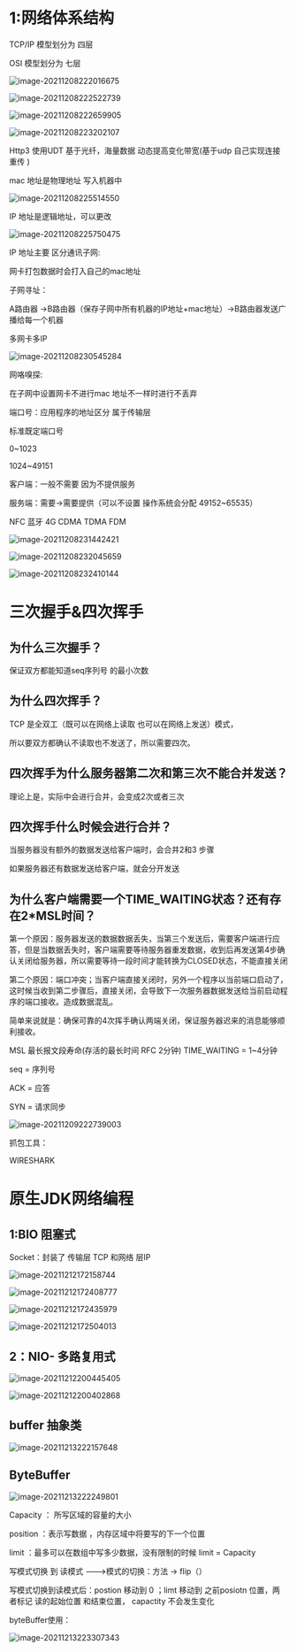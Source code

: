

# 1:网络体系结构

TCP/IP 模型划分为 四层

OSI 模型划分为 七层

![image-20211208222016675](https://raw.githubusercontent.com/Androidkobe/upload-image-note-learnmore/master/img/image-20211208222016675.png)



![image-20211208222522739](https://raw.githubusercontent.com/Androidkobe/upload-image-note-learnmore/master/img/image-20211208222522739.png)





![image-20211208222659905](https://raw.githubusercontent.com/Androidkobe/upload-image-note-learnmore/master/img/image-20211208222659905.png)





![image-20211208223202107](https://raw.githubusercontent.com/Androidkobe/upload-image-note-learnmore/master/img/image-20211208223202107.png)

Http3 使用UDT 基于光纤，海量数据 动态提高变化带宽(基于udp 自己实现连接 重传 )



mac 地址是物理地址 写入机器中

![image-20211208225514550](https://raw.githubusercontent.com/Androidkobe/upload-image-note-learnmore/master/img/202112082255582.png)



IP 地址是逻辑地址，可以更改

![image-20211208225750475](https://raw.githubusercontent.com/Androidkobe/upload-image-note-learnmore/master/img/202112082257503.png)

IP 地址主要 区分通讯子网:

网卡打包数据时会打入自己的mac地址

子网寻址：

A路由器 ->B路由器（保存子网中所有机器的IP地址+mac地址）->B路由器发送广播给每一个机器



多网卡多IP

![image-20211208230545284](https://raw.githubusercontent.com/Androidkobe/upload-image-note-learnmore/master/img/202112082305312.png)

网咯嗅探:

在子网中设置网卡不进行mac 地址不一样时进行不丢弃



端口号：应用程序的地址区分  属于传输层

标准既定端口号

0~1023

1024~49151

客户端：一般不需要 因为不提供服务

服务端：需要->需要提供（可以不设置 操作系统会分配 49152~65535）



NFC 蓝牙 4G CDMA TDMA FDM



![image-20211208231442421](https://raw.githubusercontent.com/Androidkobe/upload-image-note-learnmore/master/img/202112082314449.png)





![image-20211208232045659](https://raw.githubusercontent.com/Androidkobe/upload-image-note-learnmore/master/img/202112082320687.png)





![image-20211208232410144](https://raw.githubusercontent.com/Androidkobe/upload-image-note-learnmore/master/img/202112082324171.png)

# 三次握手&四次挥手

## 为什么三次握手？

保证双方都能知道seq序列号 的最小次数

## 为什么四次挥手？

TCP 是全双工（既可以在网络上读取 也可以在网络上发送）模式，

所以要双方都确认不读取也不发送了，所以需要四次。

## 四次挥手为什么服务器第二次和第三次不能合并发送？

理论上是，实际中会进行合并，会变成2次或者三次

## 四次挥手什么时候会进行合并？

当服务器没有额外的数据发送给客户端时，会合并2和3 步骤

如果服务器还有数据发送给客户端，就会分开发送

## 为什么客户端需要一个TIME_WAITING状态？还有存在2*MSL时间？

第一个原因：服务器发送的数据数据丢失，当第三个发送后，需要客户端进行应答，但是当数据丢失时，客户端需要等待服务器重发数据，收到后再发送第4步确认关闭给服务器，所以需要等待一段时间才能转换为CLOSED状态，不能直接关闭

第二个原因：端口冲突；当客户端直接关闭时，另外一个程序以当前端口启动了，这时候当收到第二步骤后，直接关闭，会导致下一次服务器数据发送给当前启动程序的端口接收。造成数据混乱。

简单来说就是：确保可靠的4次挥手确认两端关闭，保证服务器迟来的消息能够顺利接收。



MSL 最长报文段寿命(存活的最长时间 RFC 2分钟) TIME_WAITING = 1~4分钟

seq = 序列号

ACK = 应答

SYN = 请求同步

![image-20211209222739003](https://raw.githubusercontent.com/Androidkobe/upload-image-note-learnmore/master/img/202112092227660.png)

抓包工具：

WIRESHARK

# 原生JDK网络编程

## 1:BIO 阻塞式

Socket：封装了 传输层 TCP  和网络 层IP

![image-20211212172158744](https://raw.githubusercontent.com/Androidkobe/upload-image-note-learnmore/master/img/202112121723934.png)



![image-20211212172408777](https://raw.githubusercontent.com/Androidkobe/upload-image-note-learnmore/master/img/202112121724808.png)





![image-20211212172435979](https://raw.githubusercontent.com/Androidkobe/upload-image-note-learnmore/master/img/202112121724009.png)



![image-20211212172504013](https://raw.githubusercontent.com/Androidkobe/upload-image-note-learnmore/master/img/202112121725046.png)



## 2：NIO- 多路复用式 



![image-20211212200445405](https://raw.githubusercontent.com/Androidkobe/upload-image-note-learnmore/master/img/202112122004434.png)



![image-20211212200402868](https://raw.githubusercontent.com/Androidkobe/upload-image-note-learnmore/master/img/202112122004902.png)





## buffer 抽象类

![image-20211213222157648](https://raw.githubusercontent.com/Androidkobe/upload-image-note-learnmore/master/img/202112132222829.png)



## ByteBuffer

![image-20211213222249801](https://raw.githubusercontent.com/Androidkobe/upload-image-note-learnmore/master/img/202112132222833.png)



Capacity ： 所写区域的容量的大小



position ：表示写数据 ，内存区域中将要写的下一个位置



limit ：最多可以在数组中写多少数据，没有限制的时候 limit = Capacity

写模式切换 到 读模式   --->模式的切换：方法  -> flip（）

写模式切换到读模式后：postion 移动到 0 ；limt 移动到 之前posiotn 位置，两者标记 读的起始位置 和结束位置， capactity 不会发生变化



byteBuffer使用：

![image-20211213223307343](https://raw.githubusercontent.com/Androidkobe/upload-image-note-learnmore/master/img/202112132233421.png)

